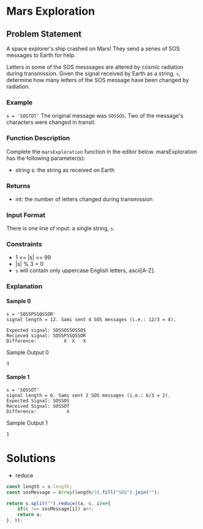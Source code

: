 # Mars Exploration 

## Problem Statement
A space explorer's ship crashed on Mars! They send a series of SOS messages to Earth for help.

Letters in some of the SOS messsages are altered by cosmic radiation during transmission. Given the signal received by Earth as a string, `s`, determine how many letters of the SOS message have been changed by radiation.

### Example
`s = 'SOSTOT'`
The original message was `SOSSOS`. Two of the message's characters were changed in transit.

### Function Description
Complete the `marsExploration` function in the editor below. 
marsExploration has the following parameter(s):
- string s: the string as received on Earth

### Returns
- int: the number of letters changed during transmission

### Input Format
There is one line of input: a single string, `s`.

### Constraints
- 1 <= |s| <= 99
- |s| % 3 = 0
- `s` will contain only uppercase English letters, ascii[A-Z].

### Explanation
#### Sample 0 
```
s = 'SOSSPSSQSSOR'
signal length = 12. Sami sent 4 SOS messages (i.e.: 12/3 = 4).

Expected signal: SOSSOSSOSSOS
Recieved signal: SOSSPSSQSSOR
Difference:          X  X   X

```
Sample Output 0
```
3
```
#### Sample 1
```
s = 'SOSSOT'
signal length = 6. Sami sent 2 SOS messages (i.e.: 6/3 = 2).
Expected Signal: SOSSOS
Received Signal: SOSSOT
Difference:           X
```
Sample Output 1
```
1
```
# Solutions 
- reduce 
```js
const length = s.length;
const sosMessage = Array(length/3).fill("SOS").join("");

return s.split("").reduce((a, c, i)=>{
    if(c !== sosMessage[i]) a++;
    return a;
}, 0);

```
